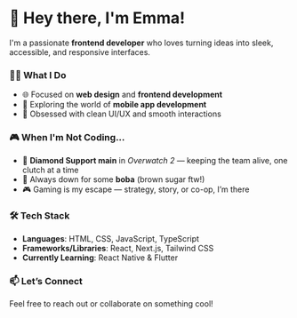 # 👋 Hey there, I'm Emma!

I'm a passionate **frontend developer** who loves turning ideas into sleek, accessible, and responsive interfaces.

### 👩‍💻 What I Do
- 🌐 Focused on **web design** and **frontend development**
- 📱 Exploring the world of **mobile app development**
- 🎨 Obsessed with clean UI/UX and smooth interactions

### 🎮 When I'm Not Coding...
- 💎 **Diamond Support main** in *Overwatch 2* — keeping the team alive, one clutch at a time
- 🧋 Always down for some **boba** (brown sugar ftw!)
- 🎮 Gaming is my escape — strategy, story, or co-op, I’m there

### 🛠️ Tech Stack
- **Languages**: HTML, CSS, JavaScript, TypeScript
- **Frameworks/Libraries**: React, Next.js, Tailwind CSS
- **Currently Learning**: React Native & Flutter

### 📫 Let’s Connect
Feel free to reach out or collaborate on something cool!
